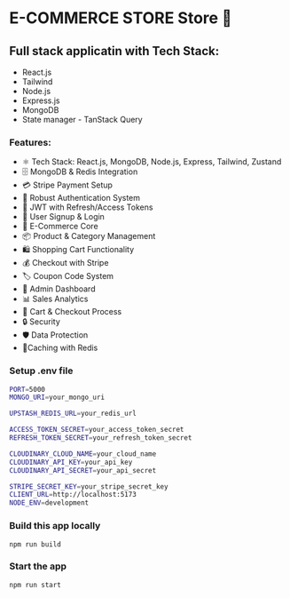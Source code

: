 # E-COMMERCE STORE Store 🛒

## Full stack applicatin with Tech Stack:

- React.js
- Tailwind
- Node.js
- Express.js
- MongoDB
- State manager - TanStack Query

### Features:

- ⚛️ Tech Stack: React.js, MongoDB, Node.js, Express, Tailwind, Zustand
- 🗄️ MongoDB & Redis Integration
- 💳 Stripe Payment Setup
- 🔐 Robust Authentication System
- 🔑 JWT with Refresh/Access Tokens
- 📝 User Signup & Login
- 🛒 E-Commerce Core
- 📦 Product & Category Management
- 🛍️ Shopping Cart Functionality
- 💰 Checkout with Stripe
- 🏷️ Coupon Code System
- 👑 Admin Dashboard
- 📊 Sales Analytics
- 🛒 Cart & Checkout Process
- 🔒 Security
- 🛡️ Data Protection
- 🚀Caching with Redis

### Setup .env file

```bash
PORT=5000
MONGO_URI=your_mongo_uri

UPSTASH_REDIS_URL=your_redis_url

ACCESS_TOKEN_SECRET=your_access_token_secret
REFRESH_TOKEN_SECRET=your_refresh_token_secret

CLOUDINARY_CLOUD_NAME=your_cloud_name
CLOUDINARY_API_KEY=your_api_key
CLOUDINARY_API_SECRET=your_api_secret

STRIPE_SECRET_KEY=your_stripe_secret_key
CLIENT_URL=http://localhost:5173
NODE_ENV=development
```

### Build this app locally

```shell
npm run build
```

### Start the app

```shell
npm run start
```

